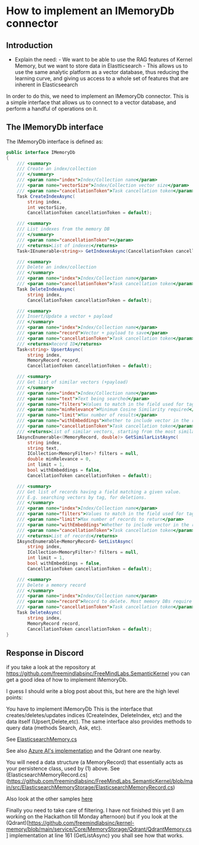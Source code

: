 # How to implement an IMemoryDb connector

## Introduction

- Explain the need:
        - We want to be able to use the RAG features of Kernel Memory, but we want to store data in Elastticsearch
        - This allows us to use the same analytic platform as a vector database, thus reducing the learning curve, and giving us access to a whole set of features that are inherent in Elasticseearch

In order to do this, we need to implement an IMemoryDb connector. This is a simple interface that allows us to connect to a vector database, and perform a handful of operations on it.

## The IMemoryDb interface

The IMemoryDb interface is defined as:

```csharp
public interface IMemoryDb
{
    /// <summary>
    /// Create an index/collection
    /// </summary>
    /// <param name="index">Index/Collection name</param>
    /// <param name="vectorSize">Index/Collection vector size</param>
    /// <param name="cancellationToken">Task cancellation token</param>
    Task CreateIndexAsync(
        string index,
        int vectorSize,
        CancellationToken cancellationToken = default);

    /// <summary>
    /// List indexes from the memory DB
    /// </summary>
    /// <param name="cancellationToken"></param>
    /// <returns>List of indexes</returns>
    Task<IEnumerable<string>> GetIndexesAsync(CancellationToken cancellationToken = default);

    /// <summary>
    /// Delete an index/collection
    /// </summary>
    /// <param name="index">Index/Collection name</param>
    /// <param name="cancellationToken">Task cancellation token</param>
    Task DeleteIndexAsync(
        string index,
        CancellationToken cancellationToken = default);

    /// <summary>
    /// Insert/Update a vector + payload
    /// </summary>
    /// <param name="index">Index/Collection name</param>
    /// <param name="record">Vector + payload to save</param>
    /// <param name="cancellationToken">Task cancellation token</param>
    /// <returns>Record ID</returns>
    Task<string> UpsertAsync(
        string index,
        MemoryRecord record,
        CancellationToken cancellationToken = default);

    /// <summary>
    /// Get list of similar vectors (+payload)
    /// </summary>
    /// <param name="index">Index/Collection name</param>
    /// <param name="text">Text being searched</param>
    /// <param name="filters">Values to match in the field used for tagging records (the field must be a list of strings)</param>
    /// <param name="minRelevance">Minimum Cosine Similarity required</param>
    /// <param name="limit">Max number of results</param>
    /// <param name="withEmbeddings">Whether to include vector in the result</param>
    /// <param name="cancellationToken">Task cancellation token</param>
    /// <returns>List of similar vectors, starting from the most similar</returns>
    IAsyncEnumerable<(MemoryRecord, double)> GetSimilarListAsync(
        string index,
        string text,
        ICollection<MemoryFilter>? filters = null,
        double minRelevance = 0,
        int limit = 1,
        bool withEmbeddings = false,
        CancellationToken cancellationToken = default);

    /// <summary>
    /// Get list of records having a field matching a given value.
    /// E.g. searching vectors by tag, for deletions.
    /// </summary>
    /// <param name="index">Index/Collection name</param>
    /// <param name="filters">Values to match in the field used for tagging records (the field must be a list of strings)</param>
    /// <param name="limit">Max number of records to return</param>
    /// <param name="withEmbeddings">Whether to include vector in the result</param>
    /// <param name="cancellationToken">Task cancellation token</param>
    /// <returns>List of records</returns>
    IAsyncEnumerable<MemoryRecord> GetListAsync(
        string index,
        ICollection<MemoryFilter>? filters = null,
        int limit = 1,
        bool withEmbeddings = false,
        CancellationToken cancellationToken = default);

    /// <summary>
    /// Delete a memory record
    /// </summary>
    /// <param name="index">Index/Collection name</param>
    /// <param name="record">Record to delete. Most memory DBs require only the record ID to be set.</param>
    /// <param name="cancellationToken">Task cancellation token</param>
    Task DeleteAsync(
        string index,
        MemoryRecord record,
        CancellationToken cancellationToken = default);
}


```



## Response in Discord

 if you take a look at the repository at https://github.com/freemindlabsinc/FreeMindLabs.SemanticKernel you can get a good idea of how to implement IMemoryDb.

I guess I should write a blog post about this, but here are the high level points:

You have to implement IMemoryDb 
This is the interface that creates/deletes/updates indices (CreateIndex, DeleteIndex, etc) and the data itself (Upsert,Delete,etc).
The same interface also provides methods to query data (methods Search, Ask, etc).

See [ElasticsearchMemory.cs](https://github.com/freemindlabsinc/FreeMindLabs.SemanticKernel/blob/main/src/ElasticsearchMemoryStorage/ElasticsearchMemory.cs)

See also [Azure AI's implementation](https://github.com/freemindlabsinc/kernel-memory/blob/main/service/Core/MemoryStorage/AzureAISearch/AzureAISearchMemory.cs) and the Qdrant one nearby.

You will need a data structure (a MemoryRecord) that essentially acts as your persistence class, used by (1) above.
See (ElasticsearchMemoryRecord.cs](https://github.com/freemindlabsinc/FreeMindLabs.SemanticKernel/blob/main/src/ElasticsearchMemoryStorage/ElasticsearchMemoryRecord.cs)

Also look at the other samples [here](https://github.com/freemindlabsinc/kernel-memory/tree/main/service/Core/MemoryStorage)

Finally you need to take care of filtering. I have not finished this yet (I am working on the Hackathon till Monday afternoon) but if you look at the (Qdrant)[https://github.com/freemindlabsinc/kernel-memory/blob/main/service/Core/MemoryStorage/Qdrant/QdrantMemory.cs] implementation at line 161 (GetListAsync) you shall see how that works.
